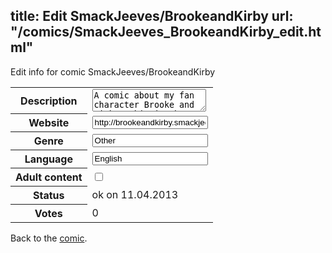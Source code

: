 title: Edit SmackJeeves/BrookeandKirby
url: "/comics/SmackJeeves_BrookeandKirby_edit.html"
---
Edit info for comic SmackJeeves/BrookeandKirby

<form name="comic" action="http://gaepostmail.appengine.com/comic" name="post">
<table class="comicinfo">
<tr>
<th>Description</th><td><textarea name="description">A comic about my fan character Brooke and Kirby. This is the first webcomic I ever posted here, so expect some mistakes. And don't expect updates daily. I can sometimes get Author's block.</textarea></td>
</tr>
<tr>
<th>Website</th><td><input type="text" name="url" value="http://brookeandkirby.smackjeeves.com/comics/"/></td>
</tr>
<tr>
<th>Genre</th><td><input type="text" name="genre" value="Other"/></td>
</tr>
<tr>
<th>Language</th><td><input type="text" name="language" value="English"/></td>
</tr>
<tr>
<th>Adult content</th><td><input type="checkbox" name="adult" value="adult" /></td>
</tr>
<tr>
<th>Status</th><td>ok on 11.04.2013</td>
</tr>
<tr>
<th>Votes</th><td>0</div></td>
</tr>
</table>
</form>

Back to the [comic](/comics/SmackJeeves_BrookeandKirby.html).
